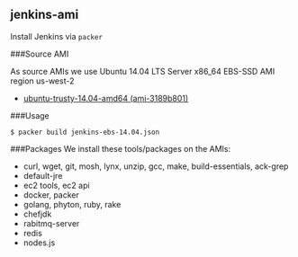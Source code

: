 ## jenkins-ami
Install Jenkins via `packer`


###Source AMI

As source AMIs we use Ubuntu 14.04 LTS Server x86_64 EBS-SSD AMI region
us-west-2 
 + [ubuntu-trusty-14.04-amd64 (ami-3189b801)](http://cloud-images.ubuntu.com/locator/ec2/) 

###Usage

```
$ packer build jenkins-ebs-14.04.json
```

###Packages
We install these tools/packages on the AMIs:
 + curl, wget, git, mosh, lynx, unzip, gcc, make, build-essentials,
   ack-grep
 + default-jre 
 + ec2 tools, ec2 api
 + docker, packer
 + golang, phyton, ruby, rake 
 + chefjdk
 + rabitmq-server
 + redis
 + nodes.js

